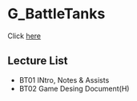 # G_BattleTanks
Click [here](https://www.facebook.com/AhriandRiven)

## Lecture List
* BT01 INtro, Notes & Assists
* BT02 Game Desing Document(H)

